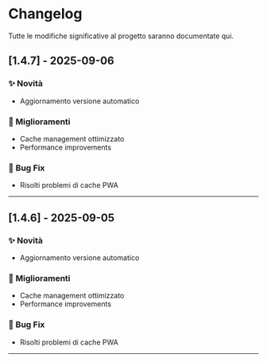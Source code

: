 # Changelog

Tutte le modifiche significative al progetto saranno documentate qui.

## [1.4.7] - 2025-09-06

### ✨ Novità
- Aggiornamento versione automatico

### 🔧 Miglioramenti
- Cache management ottimizzato
- Performance improvements

### 🐛 Bug Fix
- Risolti problemi di cache PWA

---



## [1.4.6] - 2025-09-05

### ✨ Novità
- Aggiornamento versione automatico

### 🔧 Miglioramenti
- Cache management ottimizzato
- Performance improvements

### 🐛 Bug Fix
- Risolti problemi di cache PWA

---



